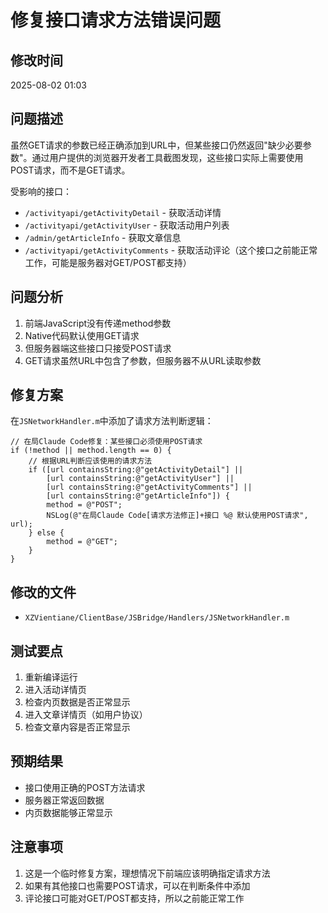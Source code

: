 # 修复接口请求方法错误问题

## 修改时间
2025-08-02 01:03

## 问题描述
虽然GET请求的参数已经正确添加到URL中，但某些接口仍然返回"缺少必要参数"。通过用户提供的浏览器开发者工具截图发现，这些接口实际上需要使用POST请求，而不是GET请求。

受影响的接口：
- `/activityapi/getActivityDetail` - 获取活动详情
- `/activityapi/getActivityUser` - 获取活动用户列表
- `/admin/getArticleInfo` - 获取文章信息
- `/activityapi/getActivityComments` - 获取活动评论（这个接口之前能正常工作，可能是服务器对GET/POST都支持）

## 问题分析
1. 前端JavaScript没有传递method参数
2. Native代码默认使用GET请求
3. 但服务器端这些接口只接受POST请求
4. GET请求虽然URL中包含了参数，但服务器不从URL读取参数

## 修复方案
在`JSNetworkHandler.m`中添加了请求方法判断逻辑：

```objc
// 在局Claude Code修复：某些接口必须使用POST请求
if (!method || method.length == 0) {
    // 根据URL判断应该使用的请求方法
    if ([url containsString:@"getActivityDetail"] ||
        [url containsString:@"getActivityUser"] ||
        [url containsString:@"getActivityComments"] ||
        [url containsString:@"getArticleInfo"]) {
        method = @"POST";
        NSLog(@"在局Claude Code[请求方法修正]+接口 %@ 默认使用POST请求", url);
    } else {
        method = @"GET";
    }
}
```

## 修改的文件
- `XZVientiane/ClientBase/JSBridge/Handlers/JSNetworkHandler.m`

## 测试要点
1. 重新编译运行
2. 进入活动详情页
3. 检查内页数据是否正常显示
4. 进入文章详情页（如用户协议）
5. 检查文章内容是否正常显示

## 预期结果
- 接口使用正确的POST方法请求
- 服务器正常返回数据
- 内页数据能够正常显示

## 注意事项
1. 这是一个临时修复方案，理想情况下前端应该明确指定请求方法
2. 如果有其他接口也需要POST请求，可以在判断条件中添加
3. 评论接口可能对GET/POST都支持，所以之前能正常工作